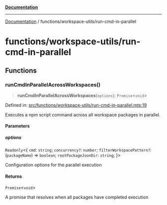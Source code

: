 [**Documentation**](../../README.md)

---

[Documentation](../../README.md) / functions/workspace-utils/run-cmd-in-parallel

# functions/workspace-utils/run-cmd-in-parallel

## Functions

### runCmdInParallelAcrossWorkspaces()

> **runCmdInParallelAcrossWorkspaces**(`options`): `Promise`\<`void`\>

Defined in: [src/functions/workspace-utils/run-cmd-in-parallel.mts:19](https://github.com/noshiro-pf/ts-repo-utils/blob/main/src/functions/workspace-utils/run-cmd-in-parallel.mts#L19)

Executes a npm script command across all workspace packages in parallel.

#### Parameters

##### options

`Readonly`\<\{ `cmd`: `string`; `concurrency?`: `number`; `filterWorkspacePattern?`: (`packageName`) => `boolean`; `rootPackageJsonDir`: `string`; \}\>

Configuration options for the parallel execution

#### Returns

`Promise`\<`void`\>

A promise that resolves when all packages have completed execution
